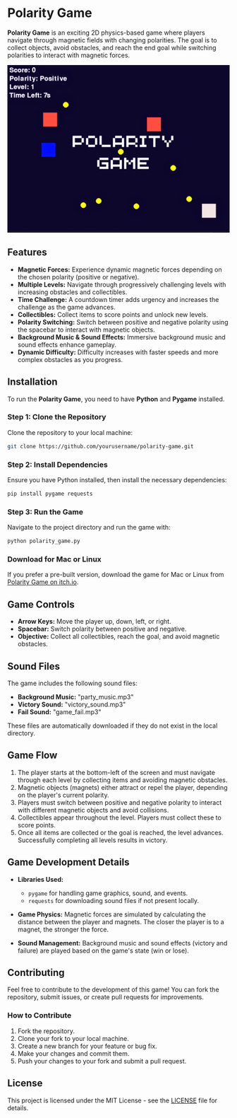 # Polarity Game

**Polarity Game** is an exciting 2D physics-based game where players navigate through magnetic fields with changing polarities. The goal is to collect objects, avoid obstacles, and reach the end goal while switching polarities to interact with magnetic forces.

![Polarity Game Screenshot](https://raw.githubusercontent.com/prabhsharan1/RFM/main/Polarity%20Game%201592x1198.png)

## Features

- **Magnetic Forces:** Experience dynamic magnetic forces depending on the chosen polarity (positive or negative).
- **Multiple Levels:** Navigate through progressively challenging levels with increasing obstacles and collectibles.
- **Time Challenge:** A countdown timer adds urgency and increases the challenge as the game advances.
- **Collectibles:** Collect items to score points and unlock new levels.
- **Polarity Switching:** Switch between positive and negative polarity using the spacebar to interact with magnetic objects.
- **Background Music & Sound Effects:** Immersive background music and sound effects enhance gameplay.
- **Dynamic Difficulty:** Difficulty increases with faster speeds and more complex obstacles as you progress.

## Installation

To run the **Polarity Game**, you need to have **Python** and **Pygame** installed.

### Step 1: Clone the Repository

Clone the repository to your local machine:

```bash
git clone https://github.com/yourusername/polarity-game.git
```

### Step 2: Install Dependencies

Ensure you have Python installed, then install the necessary dependencies:

```bash
pip install pygame requests
```

### Step 3: Run the Game

Navigate to the project directory and run the game with:

```bash
python polarity_game.py
```

### Download for Mac or Linux

If you prefer a pre-built version, download the game for Mac or Linux from [Polarity Game on itch.io](https://prabhsharan1.itch.io/polarity-game).

## Game Controls

- **Arrow Keys:** Move the player up, down, left, or right.
- **Spacebar:** Switch polarity between positive and negative.
- **Objective:** Collect all collectibles, reach the goal, and avoid magnetic obstacles.

## Sound Files

The game includes the following sound files:
- **Background Music:** "party_music.mp3"
- **Victory Sound:** "victory_sound.mp3"
- **Fail Sound:** "game_fail.mp3"

These files are automatically downloaded if they do not exist in the local directory.

## Game Flow

1. The player starts at the bottom-left of the screen and must navigate through each level by collecting items and avoiding magnetic obstacles.
2. Magnetic objects (magnets) either attract or repel the player, depending on the player's current polarity.
3. Players must switch between positive and negative polarity to interact with different magnetic objects and avoid collisions.
4. Collectibles appear throughout the level. Players must collect these to score points.
5. Once all items are collected or the goal is reached, the level advances. Successfully completing all levels results in victory.

## Game Development Details

- **Libraries Used:**
  - `pygame` for handling game graphics, sound, and events.
  - `requests` for downloading sound files if not present locally.
  
- **Game Physics:** Magnetic forces are simulated by calculating the distance between the player and magnets. The closer the player is to a magnet, the stronger the force.

- **Sound Management:** Background music and sound effects (victory and failure) are played based on the game's state (win or lose).

## Contributing

Feel free to contribute to the development of this game! You can fork the repository, submit issues, or create pull requests for improvements.

### How to Contribute

1. Fork the repository.
2. Clone your fork to your local machine.
3. Create a new branch for your feature or bug fix.
4. Make your changes and commit them.
5. Push your changes to your fork and submit a pull request.

## License

This project is licensed under the MIT License - see the [LICENSE](LICENSE) file for details.

